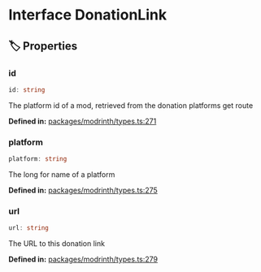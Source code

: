 # Interface DonationLink

## 🏷️ Properties

### id

```ts
id: string
```
The platform id of a mod, retrieved from the donation platforms get route
<p style="font-size: 14px; color: var(--vp-c-text-2)">
<strong>Defined in:</strong> <a href="https://github.com/voxelum/minecraft-launcher-core-node/blob/master/packages/modrinth/types.ts#L271" target="_blank" rel="noreferrer">packages/modrinth/types.ts:271</a>
</p>


### platform

```ts
platform: string
```
The long for name of a platform
<p style="font-size: 14px; color: var(--vp-c-text-2)">
<strong>Defined in:</strong> <a href="https://github.com/voxelum/minecraft-launcher-core-node/blob/master/packages/modrinth/types.ts#L275" target="_blank" rel="noreferrer">packages/modrinth/types.ts:275</a>
</p>


### url

```ts
url: string
```
The URL to this donation link
<p style="font-size: 14px; color: var(--vp-c-text-2)">
<strong>Defined in:</strong> <a href="https://github.com/voxelum/minecraft-launcher-core-node/blob/master/packages/modrinth/types.ts#L279" target="_blank" rel="noreferrer">packages/modrinth/types.ts:279</a>
</p>


